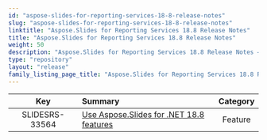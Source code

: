 ```yaml
---
id: "aspose-slides-for-reporting-services-18-8-release-notes"
slug: "aspose-slides-for-reporting-services-18-8-release-notes"
linktitle: "Aspose.Slides for Reporting Services 18.8 Release Notes"
title: "Aspose.Slides for Reporting Services 18.8 Release Notes"
weight: 50
description: "Aspose.Slides for Reporting Services 18.8 Release Notes – the latest updates and fixes."
type: "repository"
layout: "release"
family_listing_page_title: "Aspose.Slides for Reporting Services 18.8 Release Notes"
---
```


|**Key** |**Summary** |**Category** |
| :-: | :- | :-: |
|SLIDESRS-33564|[Use Aspose.Slides for .NET 18.8 features](/slides/net/release-notes/2018/aspose-slides-for-net-18-8-release-notes/)|Feature|

